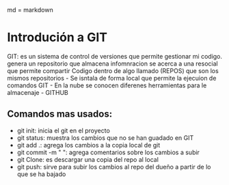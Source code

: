 md = markdown

# Introdución a GIT

GIT: es un sistema de control de versiones que permite gestionar mi codigo. 
    genera un repositorio que almacena infomnracion
    se acerca a una resocial que permite compartir Codigo dentro de algo llamado (REPOS) que son los mismos repositorios
    - Se isntala de forma local que permite la ejecuion de comandos GIT
    - En la nube se conocen diferenes herramientas para le almacenaje - GITHUB


## Comandos mas usados:
- git init: inicia el git en el proyecto
- git status: muestra los cambios que no se han guadado en GIT
- git add .: agrega los cambios a la copia local de git
- git commit -m " ": agrega comentarios sobre los cambios a subir
- git Clone: es descargar una copia del repo al local
- git push: sirve para subir los cambios al repo del dueño a partir de lo que se ha bajado
